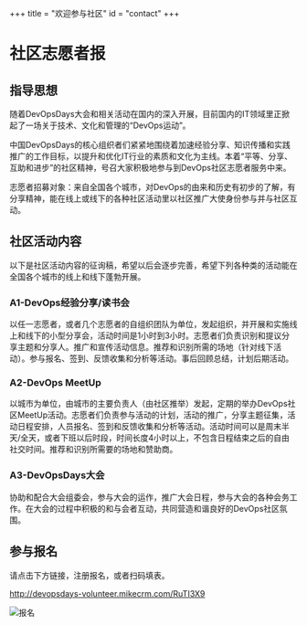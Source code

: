 +++
title = "欢迎参与社区"
id = "contact"
+++

# 社区志愿者报

## 指导思想

随着DevOpsDays大会和相关活动在国内的深入开展，目前国内的IT领域里正掀起了一场关于技术、文化和管理的“DevOps运动”。

中国DevOpsDays的核心组织者们紧紧地围绕着加速经验分享、知识传播和实践推广的工作目标，以提升和优化IT行业的素质和文化为主线。本着“平等、分享、互助和进步”的社区精神，号召大家积极地参与到DevOps社区志愿者服务中来。

志愿者招募对象：来自全国各个城市，对DevOps的由来和历史有初步的了解，有分享精神，能在线上或线下的各种社区活动里以社区推广大使身份参与并与社区互动。

## 社区活动内容

以下是社区活动内容的征询稿，希望以后会逐步完善，希望下列各种类的活动能在全国各个城市的线上和线下蓬勃开展。

### A1-DevOps经验分享/读书会
以任一志愿者，或者几个志愿者的自组织团队为单位，发起组织，并开展和实施线上和线下的小型分享会，活动时间是1小时到3小时。志愿者们负责识别和提议分享主题和分享人。推广和宣传活动信息。推荐和识别所需的场地（针对线下活动）。参与报名、签到、反馈收集和分析等活动。事后回顾总结，计划后期活动。

### A2-DevOps MeetUp
以城市为单位，由城市的主要负责人（由社区推举）发起，定期的举办DevOps社区MeetUp活动。志愿者们负责参与活动的计划，活动的推广，分享主题征集，活动日程安排，人员报名、签到和反馈收集和分析等活动。活动时间可以是周末半天/全天，或者下班以后时段，时间长度4小时以上，不包含日程结束之后的自由社交时间。推荐和识别所需要的场地和赞助商。

### A3-DevOpsDays大会
协助和配合大会组委会，参与大会的运作，推广大会日程，参与大会的各种会务工作。在大会的过程中积极的和与会者互动，共同营造和谐良好的DevOps社区氛围。

## 参与报名
请点击下方链接，注册报名，或者扫码填表。

http://devopsdays-volunteer.mikecrm.com/RuTI3X9

![报名](/img/RuTI3X9.png)